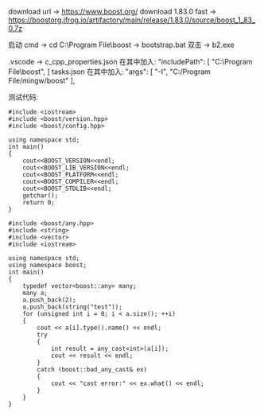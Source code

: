 download url -> https://www.boost.org/
download 1.83.0 fast -> https://boostorg.jfrog.io/artifactory/main/release/1.83.0/source/boost_1_83_0.7z

启动 cmd 
-> cd C:\Program File\boost
-> bootstrap.bat
双击 -> b2.exe

.vscode -> 
c_cpp_properties.json
在其中加入:
"includePath": [
    "C:\\Program File\\boost",
]
tasks.json
在其中加入:
"args": [
    "-I",
    "C:/Program File/mingw/boost"
],

测试代码:
```
#include <iostream>
#include <boost/version.hpp>
#include <boost/config.hpp>
 
using namespace std;
int main()
{
	cout<<BOOST_VERSION<<endl;
	cout<<BOOST_LIB_VERSION<<endl;
	cout<<BOOST_PLATFORM<<endl;
	cout<<BOOST_COMPILER<<endl;
	cout<<BOOST_STDLIB<<endl;
	getchar();
	return 0;
}
```

```
#include <boost/any.hpp>
#include <string>
#include <vector>
#include <iostream>
 
using namespace std;
using namespace boost;
int main()
{
    typedef vector<boost::any> many;
    many a;
    a.push_back(2);
    a.push_back(string("test"));
    for (unsigned int i = 0; i < a.size(); ++i)
    {
        cout << a[i].type().name() << endl;
        try
        {
            int result = any_cast<int>(a[i]);
            cout << result << endl;
        }
        catch (boost::bad_any_cast& ex)
        {
            cout << "cast error:" << ex.what() << endl;
        }
    }
}
```
